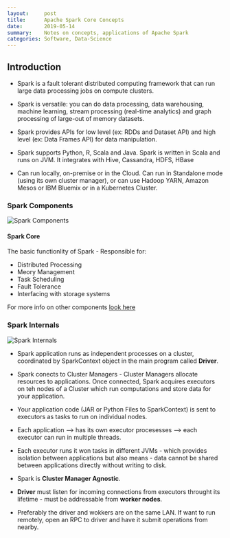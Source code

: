 ```yaml
---
layout:     post
title:      Apache Spark Core Concepts
date:       2019-05-14
summary:    Notes on concepts, applications of Apache Spark
categories: Software, Data-Science
---
```


## Introduction
- Spark is a fault tolerant distributed computing framework that can run large data processing jobs on compute clusters.

- Spark is versatile: you can do data processing, data warehousing, machine learning, stream processing (real-time analytics) and graph processing of large-out of memory datasets. 

- Spark provides APIs for low level (ex: RDDs and Dataset API) and high level (ex: Data Frames API) for data manipulation. 

- Spark supports Python, R, Scala and Java. Spark is written in Scala and runs on JVM. It integrates with Hive, Cassandra, HDFS, HBase

- Can run locally, on-premise or in the Cloud. Can run in Standalone mode (using its own cluster manager), or can use Hadoop YARN, Amazon Mesos or IBM Bluemix or in a Kubernetes Cluster.

### Spark Components

![Spark Components][spark_components]

#### Spark Core
The basic functionlity of Spark - Responsible for:
- Distributed Processing
- Meory Management
- Task Scheduling
- Fault Tolerance
- Interfacing with storage systems

For more info on other components [look here][mapr_spark_article]


### Spark Internals
![Spark Internals][spark_internals_cluster_mode]

- Spark application runs as independent processes on a cluster, coordinated by SparkContext object in the main program called **Driver**.

- Spark conects to Cluster Managers - Cluster Managers allocate resources to applications. Once connected, Spark acquires executors on teh nodes of a Cluster which run computations and store data for your application. 

- Your application code (JAR or Python Files to SparkContext) is sent to executors as tasks to run on individual nodes. 

- Each application --> has its own executor procesesses --> each executor can run in multiple threads.

- Each executor runs it won tasks in different JVMs - which provides isolation between applications but also means - data cannot be shared between applications directly without writing to disk. 

- Spark is **Cluster Manager Agnostic**. 

- **Driver** must listen for incoming connections from executors throught its lifetime - must be addressable from **worker nodes**.

- Preferably the driver and wokkers are on the same LAN. If want to run remotely, open an RPC to driver and have it submit operations from nearby. 

#### 




















<!-- Links List -->
[spark_components]: /notes/images/spark-components.png "Spark Componenets Image Link"
[spark_internals_cluster_mode]: /notes/images/spark-internals-cluster-mode.png "Spark Componenets Image Link"
[mapr_spark_article]: https://mapr.com/ebooks/spark/03-apache-spark-architecture-overview.html


